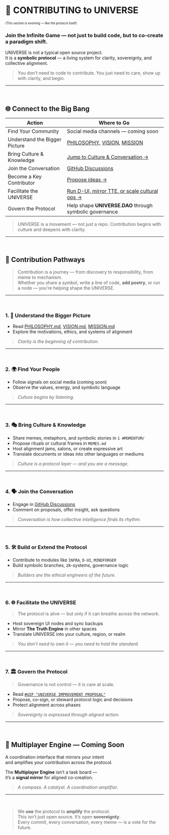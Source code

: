 # 🤝 CONTRIBUTING to UNIVERSE  
<sub><sup>(This section is evolving — like the protocol itself)</sup></sub>

### **Join the Infinite Game — not just to build code, but to co-create a paradigm shift.**

UNIVERSE is not a typical open source project.  
It is a **symbolic protocol** — a living system for clarity, sovereignty, and collective alignment.

>You don’t need to code to contribute.  You just need to care, show up with clarity, and begin.

---

<br>

## 🌐 Connect to the Big Bang

| Action                        | Where to Go                                                                                   |
|-------------------------------|------------------------------------------------------------------------------------------------|
| Find Your Community           | Social media channels — coming soon                                                           |
| Understand the Bigger Picture | [PHILOSOPHY](docs/PHILOSOPHY.md), [VISION](docs/VISION.md), [MISSION](docs/MISSION.md) |
| Bring Culture & Knowledge     | [Jump to Culture & Conversation →](#3-bring-culture--knowledge)                               |
| Join the Conversation         | [GitHub Discussions](https://github.com/YOUR_REPO/discussions)                                |
| Become a Key Contributor      | [Propose ideas →](0%20%23DAO%20-%20The%20Layer%20Zero/0.2%20proposals/#uip-governance)        |
| Facilitate the UNIVERSE       | [Run D-UI, mirror TTE, or scale cultural ops →](#6-facilitate-the-universe)                   |
| Govern the Protocol           | Help shape **UNIVERSE.DAO** through symbolic governance                                       |

> UNIVERSE is a movement — not just a repo. Contribution begins with culture and deepens with clarity.

---

<br>

## 🧭 Contribution Pathways

> Contribution is a journey — from discovery to responsibility, from meme to mechanism.  
> Whether you share a symbol, write a line of code, **add poetry**, or run a node — you're helping shape the UNIVERSE.

---

<br>

### 1. 🧠 Understand the Bigger Picture

- Read [PHILOSOPHY.md](docs/PHILOSOPHY.md), [VISION.md](docs/VISION.md), [MISSION.md](docs/MISSION.md)  
- Explore the motivations, ethics, and systems of alignment  

> _Clarity is the beginning of contribution._

---

<br>

### 2. 🌍 Find Your People

- Follow signals on social media (coming soon)  
- Observe the values, energy, and symbolic language  

> _Culture begins by listening._

---

<br>

### 3. 🎭 Bring Culture & Knowledge <a name="3-bring-culture--knowledge"></a>

- Share memes, metaphors, and symbolic stories in `1 #MOMENTUM/`  
- Propose rituals or cultural frames in `MEMES.md`  
- Host alignment jams, salons, or create expressive art  
- Translate documents or ideas into other languages or mediums  

> _Culture is a protocol layer — and you are a message._

---

<br>

### 4. 🗣️ Join the Conversation

- Engage in [GitHub Discussions](https://github.com/YOUR_REPO/discussions)  
- Comment on proposals, offer insight, ask questions  

> _Conversation is how collective intelligence finds its rhythm._

---

<br>

### 5. 🛠 Build or Extend the Protocol

- Contribute to modules like `INFRA`, `D-UI`, `MINDFORGER`  
- Build symbolic branches, zk-systems, governance logic  

> _Builders are the ethical engineers of the future._

---

<br>

### 6. 🌐 Facilitate the UNIVERSE <a name="6-facilitate-the-universe"></a>

> The protocol is alive — but only if it can breathe across the network.

- Host sovereign UI nodes and sync backups  
- Mirror **The Truth Engine** in other spaces  
- Translate UNIVERSE into your culture, region, or realm  

> _You don’t need to own it — you need to hold the standard._

---

<br>

### 7. 🏛 Govern the Protocol

> Governance is not control — it is care at scale.

- Read [`#UIP "UNIVERSE IMPROVEMENT PROPOSAL"`](0%20%23DAO%20-%20Layer%20Zero/0.2%20proposals/#uip.md)  
- Propose, co-sign, or steward protocol logic and decisions  
- Protect alignment across phases  

> _Sovereignty is expressed through aligned action._

---

<br>

## 🚀 Multiplayer Engine — Coming Soon

A coordination interface that mirrors your intent  
and amplifies your contribution across the protocol.

The **Multiplayer Engine** isn’t a task board —  
it’s a **signal mirror** for aligned co-creation.

> _A compass. A catalyst. A coordination amplifier._

---

<br>

> We **use** the protocol to **amplify** the protocol.  
> This isn’t just open source. It’s open **sovereignty**.  
> Every commit, every conversation, every meme — is a vote for the future.
